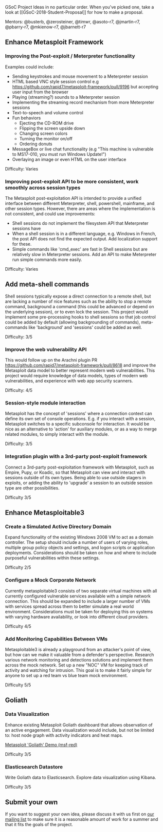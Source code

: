 GSoC Project Ideas in no particular order. When you've picked one, take a look at [[GSoC-2018-Student-Proposal]] for how to make a proposal.

Mentors: @busterb, @zerosteiner, @timwr, @asoto-r7, @jmartin-r7, @pbarry-r7, @mkienow-r7, @jbarnett-r7

## Enhance Metasploit Framework

### Improving the Post-exploit / Meterpreter functionality

Examples could include:
 * Sending keystrokes and mouse movement to a Meterpreter session
 * HTML based VNC style session control
     e.g https://github.com/rapid7/metasploit-framework/pull/9196 but accepting user input from the browser
 * Playing (streaming?) sounds to a Meterpreter session
 * Implementing the streaming record mechanism from more Meterpreter sessions 
 * Text-to-speech and volume control
 * Fun behaviors
    - Ejecting the CD-ROM drive
    - Flipping the screen upside down
    - Changing screen colors
    - Turning the monitor on/off
    - Ordering donuts 
 * MessageBox or live chat functionality
    (e.g "This machine is vulnerable to MS17-010, you must run Windows Update!")
 * Overlaying an image or even HTML on the user interface

Difficulty: Varies

### Improving post-exploit API to be more consistent, work smoothly across session types

The Metasploit post-exploitation API is intended to provide a unified interface between different Meterpreter, shell, powershell, mainframe, and other session types. However, there are areas where the implementation is not consistent, and could use improvements:

 * Shell sessions do not implement the filesystem API that Meterpreter sessions have
 * When a shell session is in a different language, e.g. Windows in French, the post API does not find the expected output. Add localization support for these.
 * Simple commands like 'cmd_exec' are fast in Shell sessions but are relatively slow in Meterpreter sessions. Add an API to make Meterpreter run simple commands more easily.

Difficulty: Varies

## Add meta-shell commands

Shell sessions typically expose a direct connection to a remote shell, but are lacking a number of nice features such as the ability to stop a remote command, background a command (this could be advanced or depend on the underlying session), or to even lock the session. This project would implement some pre-processing hooks to shell sessions so that job control could be added by default (allowing backgrounding of commands), meta-commands like 'background' and 'sessions' could be added as well.

Difficulty: 3/5

### Improve the web vulnerability API

This would follow up on the Arachni plugin PR https://github.com/rapid7/metasploit-framework/pull/8618 and improve the Metasploit data model to better represent  modern web vulnerabilities. This project would require knowledge of data models, types of modern web vulnerabilities, and experience with web app security scanners.

Difficulty: 4/5

### Session-style module interaction

Metasploit has the concept of 'sessions' where a connection context can define its own set of console operations. E.g. if you interact with a session, Metasploit switches to a specific subconsole for interaction. It would be nice as an alternative to 'action' for auxiliary modules, or as a way to merge related modules, to simply interact with the module.

Difficulty: 3/5

### Integration plugin with a 3rd-party post-exploit framework

Connect a 3rd-party post-exploitation framework with Metasploit, such as Empire, Pupy, or Koadic, so that Metasploit can view and interact with sessions outside of its own types. Being able to use outside stagers in exploits, or adding the ability to 'upgrade' a session to an outside session type are other possibilities.

Difficulty 3/5

## Enhance Metasploitable3

### Create a Simulated Active Directory Domain

Expand functionality of the existing Windows 2008 VM to act as a domain controller. The setup should include a number of users of varying roles, multiple group policy objects and settings, and logon scripts or application deployments. Considerations should be taken on how and where to include purposeful vulnerabilities within these settings.

Difficulty 2/5

### Configure a Mock Corporate Network

Currently metasploitable3 consists of two separate virtual machines with all currently configured vulnerable services available with a simple network connection. This should be expanded to include a larger number of VMs with services spread across them to better simulate a real world environment. Considerations must be taken for deploying this on systems with varying hardware availability, or look into different cloud providers.

Difficulty 4/5

### Add Monitoring Capabilities Between VMs

Metasploitable3 is already a playground from an attacker's point of view, but how can we make it valuable from a defender's perspective. Research various network monitoring and detections solutions and implement them across the mock network. Set up a new "NOC" VM for keeping track of activity and watching for intrusion. This goal is to make it fairly simple for anyone to set up a red team vs blue team mock environment.

Difficulty 5/5

## Goliath

### Data Visualization

Enhance existing Metasploit Goliath dashboard that allows observation of an active engagement. Data visualization would include, but not be limited to: host node graph with activity indicators and heat maps.

[Metasploit 'Goliath' Demo (msf-red)](https://www.youtube.com/watch?v=hvuy6A-ie1g&feature=youtu.be&t=176)

Difficulty 3/5

### Elasticsearch Datastore
Write Goliath data to Elasticsearch. Explore data visualization using Kibana.

Difficulty 3/5

## Submit your own

If you want to suggest your own idea, please discuss it with us first on [our mailing list](https://groups.google.com/forum/#!forum/metasploit-hackers) to make sure it is a reasonable amount of work for a summer and that it fits the goals of the project.